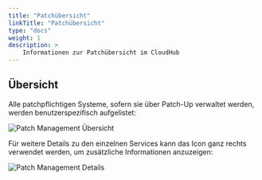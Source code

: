 ```yaml
---
title: "Patchübersicht"
linkTitle: "Patchübersicht"
type: "docs"
weight: 1
description: >
    Informationen zur Patchübersicht im CloudHub
---
```


## Übersicht

Alle patchpflichtigen Systeme, sofern sie über Patch-Up verwaltet werden, werden benutzerspezifisch aufgelistet:

![Patch Management Übersicht](../img/patch-management/patch-management-overview.png)

Für weitere Details zu den einzelnen Services kann das Icon ganz rechts verwendet werden, um zusätzliche Informationen anzuzeigen:

![Patch Management Details](../img/patch-management/patch-management-details.png)
